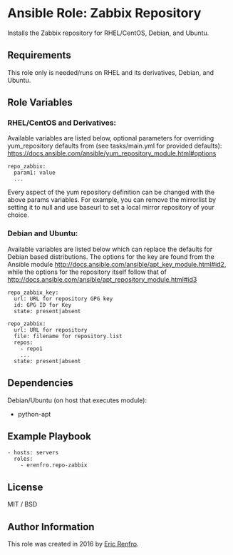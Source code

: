 # Ansible Role: Zabbix Repository

Installs the Zabbix repository for RHEL/CentOS, Debian, and Ubuntu.

## Requirements

This role only is needed/runs on RHEL and its derivatives, Debian, and Ubuntu.

## Role Variables

### RHEL/CentOS and Derivatives:

Available variables are listed below, optional parameters for overriding yum_repository defaults from (see tasks/main.yml for provided defaults):
https://docs.ansible.com/ansible/yum_repository_module.html#options

    repo_zabbix:
      param1: value
      ...

Every aspect of the yum repository definition can be changed with the above params variables. For example, you can remove the mirrorlist by setting it to null and use baseurl to set a local mirror repository of your choice.

### Debian and Ubuntu:

Available variables are listed below which can replace the defaults for Debian based distributions. The options for the key are found from the Ansible module http://docs.ansible.com/ansible/apt_key_module.html#id2, while the options for the repository itself follow that of http://docs.ansible.com/ansible/apt_repository_module.html#id3

    repo_zabbix_key:
      url: URL for repository GPG key
      id: GPG ID for Key
      state: present|absent

    repo_zabbix:
      url: URL for repository
      file: filename for repository.list
      repos:
        - repo1
        ...
      state: present|absent

## Dependencies

Debian/Ubuntu (on host  that executes module):
* python-apt

## Example Playbook

    - hosts: servers
      roles:
        - erenfro.repo-zabbix

## License

MIT / BSD

## Author Information

This role was created in 2016 by [Eric Renfro](https://linux-help.org/).

